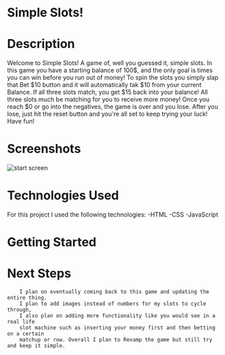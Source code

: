 #                             Simple Slots!


#                              Description

Welcome to Simple Slots! A game of, well you guessed it, simple slots.
In this game you have a starting balance of 100$, and the only goal is 
times you can win before you run out of money! To spin the slots you
simply slap that Bet $10 button and it will automatically tak $10 from 
your current Balance. If all three slots match, you get $15 back into your
balance! All three slots much be matching for you to receive more money!
Once you reach $0 or go into the negatives, the game is over and you lose.
After you lose, just hit the reset button and you're all set to keep 
trying your luck! Have fun! 



#                               Screenshots

    
![start screen](/img/Starting-screen.png)



#                               Technologies Used
 For this project I used the following technologies:
    -HTML
    -CSS
    -JavaScript



#                                Getting Started
    







#                                   Next Steps
        I plan on eventually coming back to this game and updating the entire thing.
        I plan to add images instead of numbers for my slots to cycle through, 
        I also plan on adding more functionality like you would see in a real life 
        slot machine such as inserting your money first and then betting on a certain 
        matchup or row. Overall I plan to Revamp the game but still try and keep it simple.